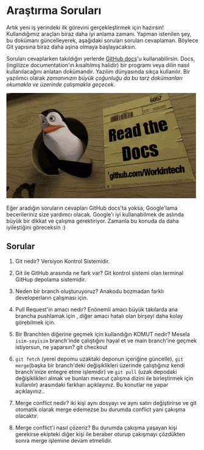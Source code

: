 # Araştırma Soruları

Artık yeni iş yerindeki ilk görevini gerçekleştirmek için hazırsın! Kullandığımız araçları biraz daha iyi anlama zamanı. Yapman istenilen şey, bu dokümanı güncelleyerek, aşağıdaki soruları soruları cevaplaman. Böylece Git yapısına biraz daha aşina olmaya başlayacaksın.

Soruları cevaplarken takıldığın yerlerde [GitHub docs](https://docs.github.com/en)'u kullanabilirsin. Docs, (ingilizce documentation'ın kısaltılmış halidir) bir programı veya dilin nasıl kullanılacağını anlatan dokümandır. Yazılım dünyasında sıkça kullanılır. Bir yazılımcı olarak _zamanınızın büyük çoğunluğu da bu tarz dokümanları okumakla ve üzerinde çalışmakla geçecek_.

![READ THE DOCS](https://github.com/Workintech/FSWeb-S1G1-Projesi-Web-Development-Projesi-icin-Git/blob/main/read-the-docs-wit.gif?raw=true)

Eğer aradığın soruların cevapları GitHub docs'ta yoksa, Google'lama becerileriniz size yardımcı olacak. Google'ı iyi kullanabilmek de aslında büyük bir dikkat ve çalışma gerektiriyor. Zamanla bu konuda da daha iyileştiğini göreceksin :)

## Sorular

1. Git nedir? Versiyon Kontrol Sistemidir.

2. Git ile GitHub arasında ne fark var? Git kontrol sistemi olan terminal GitHup depolama sistemidir.

3. Neden bir branch oluşturuyoruz? Anakodu bozmadan farklı developerların çalışması için.

4. Pull Request'in amacı nedir? Enönemli amacı büyük takılarda ana brancha pushlamak için , diğer amacı hatalı olan birşeyi daha kolay görebilmek için.

5. Bir Branchten diğerine geçmek için kullandığın KOMUT nedir? Mesela `isim-soyisim` branch'inde çalıştığını hayal et ve main branch'ine geçmek istiyorsun, ne yaparsın? git checkout

6. `git fetch` (yerel depomu uzaktaki deponun içeriğine güncelle), `git merge`(başka bir branch'deki değişiklikleri üzerinde çalıştığınız kendi branch'inize entegre etme işlemidir) ve `git pull` (uzak depodaki değişiklikleri almak ve bunları mevcut çalışma dizini ile birleştirmek için kullanılır) arasındaki farklıarı açıklayınız. Bu konutlar ne yapar açıklayınız..

7. Merge conflict nedir? iki kişi aynı dosyayı ve aynı satırı değiştirirse ve git otomatik olarak merge edemezse bu durumda conflict yani çakışma olacaktır. 

8. Merge conflict'i nasıl çözeriz? Bu durumda çakışma yaşayan kişi gerekirse ekipteki diğer kişi ile beraber oturup çakışmayı çözdükten sonra merge işlemine devam etmelidir.
